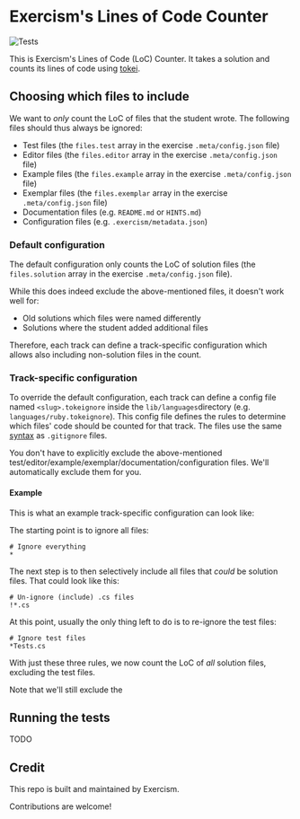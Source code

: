 # Exercism's Lines of Code Counter

![Tests](https://github.com/exercism/lines-of-code-counter/workflows/Tests/badge.svg)

This is Exercism's Lines of Code (LoC) Counter.
It takes a solution and counts its lines of code using [tokei](https://github.com/XAMPPRocky/tokei).

## Choosing which files to include

We want to _only_ count the LoC of files that the student wrote.
The following files should thus always be ignored:

- Test files (the `files.test` array in the exercise `.meta/config.json` file)
- Editor files (the `files.editor` array in the exercise `.meta/config.json` file)
- Example files (the `files.example` array in the exercise `.meta/config.json` file)
- Exemplar files (the `files.exemplar` array in the exercise `.meta/config.json` file)
- Documentation files (e.g. `README.md` or `HINTS.md`)
- Configuration files (e.g. `.exercism/metadata.json`)

### Default configuration

The default configuration only counts the LoC of solution files (the `files.solution` array in the exercise `.meta/config.json` file).

While this does indeed exclude the above-mentioned files, it doesn't work well for:

- Old solutions which files were named differently
- Solutions where the student added additional files

Therefore, each track can define a track-specific configuration which allows also including non-solution files in the count.

### Track-specific configuration

To override the default configuration, each track can define a config file named `<slug>.tokeignore` inside the `lib/languages`directory (e.g. `languages/ruby.tokeignore`).
This config file defines the rules to determine which files' code should be counted for that track.
The files use the same [syntax](https://git-scm.com/docs/gitignore) as `.gitignore` files.

You don't have to explicitly exclude the above-mentioned test/editor/example/exemplar/documentation/configuration files.
We'll automatically exclude them for you.

#### Example

This is what an example track-specific configuration can look like:

The starting point is to ignore all files:

```gitignore
# Ignore everything
*
```

The next step is to then selectively include all files that _could_ be solution files.
That could look like this:

```gitignore
# Un-ignore (include) .cs files
!*.cs
```

At this point, usually the only thing left to do is to re-ignore the test files:

```gitignore
# Ignore test files
*Tests.cs
```

With just these three rules, we now count the LoC of _all_ solution files, excluding the test files.

Note that we'll still exclude the

## Running the tests

TODO

## Credit

This repo is built and maintained by Exercism.

Contributions are welcome!
